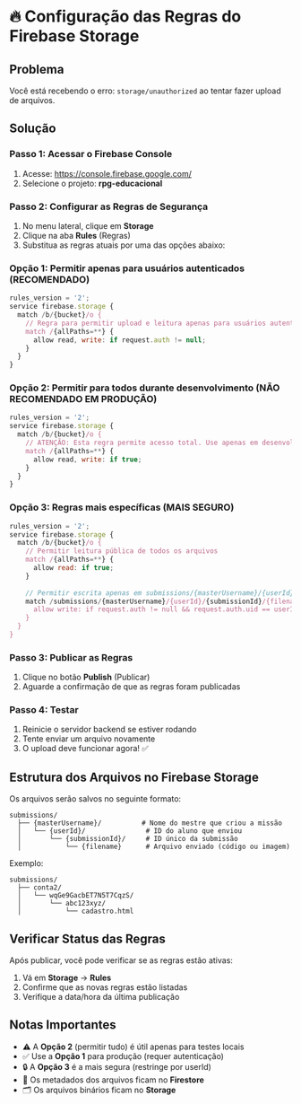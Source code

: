 # 🔥 Configuração das Regras do Firebase Storage

## Problema
Você está recebendo o erro: `storage/unauthorized` ao tentar fazer upload de arquivos.

## Solução

### Passo 1: Acessar o Firebase Console
1. Acesse: https://console.firebase.google.com/
2. Selecione o projeto: **rpg-educacional**

### Passo 2: Configurar as Regras de Segurança
1. No menu lateral, clique em **Storage**
2. Clique na aba **Rules** (Regras)
3. Substitua as regras atuais por uma das opções abaixo:

### Opção 1: Permitir apenas para usuários autenticados (RECOMENDADO)
```javascript
rules_version = '2';
service firebase.storage {
  match /b/{bucket}/o {
    // Regra para permitir upload e leitura apenas para usuários autenticados
    match /{allPaths=**} {
      allow read, write: if request.auth != null;
    }
  }
}
```

### Opção 2: Permitir para todos durante desenvolvimento (NÃO RECOMENDADO EM PRODUÇÃO)
```javascript
rules_version = '2';
service firebase.storage {
  match /b/{bucket}/o {
    // ATENÇÃO: Esta regra permite acesso total. Use apenas em desenvolvimento!
    match /{allPaths=**} {
      allow read, write: if true;
    }
  }
}
```

### Opção 3: Regras mais específicas (MAIS SEGURO)
```javascript
rules_version = '2';
service firebase.storage {
  match /b/{bucket}/o {
    // Permitir leitura pública de todos os arquivos
    match /{allPaths=**} {
      allow read: if true;
    }
    
    // Permitir escrita apenas em submissions/{masterUsername}/{userId}/{submissionId}/{filename}
    match /submissions/{masterUsername}/{userId}/{submissionId}/{filename} {
      allow write: if request.auth != null && request.auth.uid == userId;
    }
  }
}
```

### Passo 3: Publicar as Regras
1. Clique no botão **Publish** (Publicar)
2. Aguarde a confirmação de que as regras foram publicadas

### Passo 4: Testar
1. Reinicie o servidor backend se estiver rodando
2. Tente enviar um arquivo novamente
3. O upload deve funcionar agora! ✅

## Estrutura dos Arquivos no Firebase Storage

Os arquivos serão salvos no seguinte formato:
```
submissions/
  ├── {masterUsername}/          # Nome do mestre que criou a missão
  │   └── {userId}/               # ID do aluno que enviou
  │       └── {submissionId}/     # ID único da submissão
  │           └── {filename}      # Arquivo enviado (código ou imagem)
```

Exemplo:
```
submissions/
  ├── conta2/
  │   └── wqGe9GacbET7N5T7CqzS/
  │       └── abc123xyz/
  │           └── cadastro.html
```

## Verificar Status das Regras
Após publicar, você pode verificar se as regras estão ativas:
1. Vá em **Storage** → **Rules**
2. Confirme que as novas regras estão listadas
3. Verifique a data/hora da última publicação

## Notas Importantes
- ⚠️ A **Opção 2** (permitir tudo) é útil apenas para testes locais
- ✅ Use a **Opção 1** para produção (requer autenticação)
- 🔒 A **Opção 3** é a mais segura (restringe por userId)
- 📁 Os metadados dos arquivos ficam no **Firestore**
- 🗂️ Os arquivos binários ficam no **Storage**
